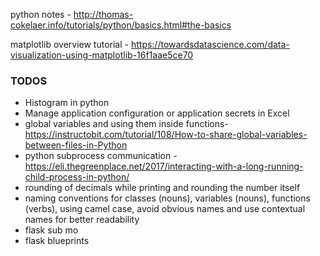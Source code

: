 python notes -  http://thomas-cokelaer.info/tutorials/python/basics.html#the-basics

matplotlib overview tutorial - https://towardsdatascience.com/data-visualization-using-matplotlib-16f1aae5ce70


### TODOS
* Histogram in python
* Manage application configuration or application secrets in Excel  
* global variables and using them inside functions- https://instructobit.com/tutorial/108/How-to-share-global-variables-between-files-in-Python
* python subprocess communication - https://eli.thegreenplace.net/2017/interacting-with-a-long-running-child-process-in-python/
* rounding of decimals while printing and rounding the number itself
* naming conventions for classes (nouns), variables (nouns), functions (verbs), using camel case, avoid obvious names and use contextual names for better readability
* flask sub mo
* flask blueprints



<!--stackedit_data:
eyJoaXN0b3J5IjpbMTQ1NDU1NjY3OSwtOTIyMTE1NTcsNTAxNT
E2ODc0LC0zNjE3MjkzMjMsMTU4NDgyODAxNiwyMTIzMjMwMTIz
LDc2NjE5NTYwNSwxMzQyNjc3NzYxLC05NTI4MDk1OTgsNDc5Nz
czMjM1LC02MTM1NTcxOTQsLTkyNzUzMjQ5MSw3OTU3NjMzMzUs
LTY1NjczNzk5NywtMTYzMjM5MjA4NywtMjI5NjI5NTU3LDE5Mj
QyNjM5ODgsMTM5MTM5NDA2MCwxMjU4Mjg2MjM3LC04OTAyMzkx
MDBdfQ==
-->